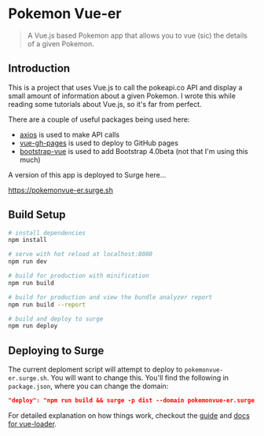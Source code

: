 # Pokemon Vue-er

> A Vue.js based Pokemon app that allows you to vue (sic) the details of a given Pokemon.

## Introduction

This is a project that uses Vue.js to call the pokeapi.co API and display a small amount of information about a given Pokemon. I wrote this while reading some tutorials about Vue.js, so it's far from perfect.

There are a couple of useful packages being used here:

- [axios](https://github.com/mzabriskie/axios) is used to make API calls
- [vue-gh-pages](https://github.com/KieferSivitz/vue-gh-pages) is used to deploy to GitHub pages
- [bootstrap-vue](https://bootstrap-vue.js.org/) is used to add Bootstrap 4.0beta (not that I'm using this much)

A version of this app is deployed to Surge here...

<https://pokemonvue-er.surge.sh>

## Build Setup

``` bash
# install dependencies
npm install

# serve with hot reload at localhost:8080
npm run dev

# build for production with minification
npm run build

# build for production and view the bundle analyzer report
npm run build --report

# build and deploy to surge
npm run deploy
```

## Deploying to Surge

The current deploment script will attempt to deploy to `pokemonvue-er.surge.sh`. You will want to change this. You'll find the following in `package.json`, where you can change the domain:

``` json
"deploy": "npm run build && surge -p dist --domain pokemonvue-er.surge.sh"
```

For detailed explanation on how things work, checkout the [guide](http://vuejs-templates.github.io/webpack/) and [docs for vue-loader](http://vuejs.github.io/vue-loader).
